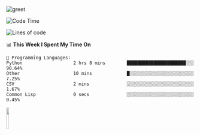 ![greet](https://user-images.githubusercontent.com/44234583/146624354-9d461392-3676-4e7a-b12f-debc7319f53b.gif) 


<!--START_SECTION:waka-->
![Code Time](http://img.shields.io/badge/Code%20Time-397%20hrs%207%20mins-blue)

![Lines of code](https://img.shields.io/badge/From%20Hello%20World%20I%27ve%20Written-443%20Thousand%20lines%20of%20code-blue)

📊 **This Week I Spent My Time On** 

```text
💬 Programming Languages: 
Python                   2 hrs 8 mins        ██████████████████████░░░   90.64% 
Other                    10 mins             █░░░░░░░░░░░░░░░░░░░░░░░░   7.25% 
CSV                      2 mins              ░░░░░░░░░░░░░░░░░░░░░░░░░   1.67% 
Common Lisp              0 secs              ░░░░░░░░░░░░░░░░░░░░░░░░░   0.45%

```


<!--END_SECTION:waka-->
<img src="https://user-images.githubusercontent.com/44234583/191059235-95ebfce1-7fc7-4eee-baff-214d902e7c18.gif" width="12%"/>
